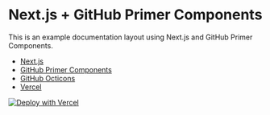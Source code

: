 # Next.js + GitHub Primer Components

This is an example documentation layout using Next.js and GitHub Primer Components.

- [Next.js](https://nextjs.org)
- [GitHub Primer Components](https://primer.style/components/getting-started)
- [GitHub Octicons](https://primer.style/octicons/)
- [Vercel](https://vercel.com)

[![Deploy with Vercel](https://vercel.com/button)](https://vercel.com/import/project?template=https://github.com/leerob/nextjs-primer)
